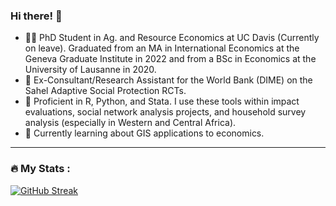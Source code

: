 ### Hi there! 👋

- 🧑‍🎓 PhD Student in Ag. and Resource Economics at UC Davis (Currently on leave). Graduated from an MA in International Economics at the Geneva Graduate Institute in 2022 and from a BSc in Economics at the University of Lausanne in 2020.
- 💼 Ex-Consultant/Research Assistant for the World Bank (DIME) on the Sahel Adaptive Social Protection RCTs.
- 🔭 Proficient in R, Python, and Stata. I use these tools within impact evaluations, social network analysis projects, and household survey analysis (especially in Western and Central Africa).
- 🌱 Currently learning about GIS applications to economics.

---
### :fire: My Stats :
[![GitHub Streak](http://github-readme-streak-stats.herokuapp.com?user=BBieri&theme=dark&background=000000)](https://git.io/streak-stats)

<!--
**BBieri/BBieri** is a ✨ _special_ ✨ repository because its `README.md` (this file) appears on your GitHub profile.

Here are some ideas to get you started:

- 🔭 I’m currently working on ...
- 🌱 I’m currently learning ...
- 👯 I’m looking to collaborate on ...
- 🤔 I’m looking for help with ...
- 💬 Ask me about ...
- 📫 How to reach me: ...
- 😄 Pronouns: ...
- ⚡ Fun fact: ...
https://www.sitepoint.com/github-profile-readme/
-->
